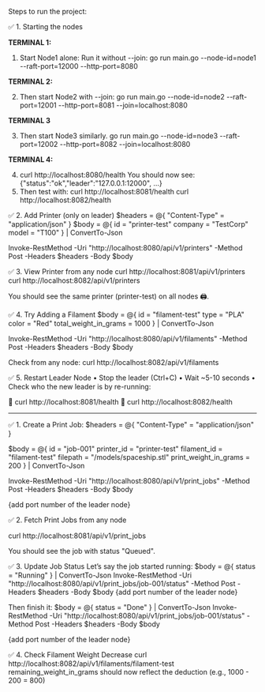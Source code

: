 
Steps to run the project:

✅ 1. Starting the nodes

**TERMINAL 1:**
1.	Start Node1 alone: Run it without --join:
	go run main.go --node-id=node1 --raft-port=12000 --http-port=8080
   
 **TERMINAL 2:**
 
2.	Then start Node2 with --join:
    go run main.go --node-id=node2 --raft-port=12001 --http-port=8081 --join=localhost:8080

**TERMINAL 3**

3.	Then start Node3 similarly.
	go run main.go --node-id=node3 --raft-port=12002 --http-port=8082 --join=localhost:8080
    
 **TERMINAL 4:**
 
4.	curl http://localhost:8080/health
	You should now see:
	{"status":"ok","leader":"127.0.0.1:12000", ...}
5.	Then test with:
	curl http://localhost:8081/health
	curl http://localhost:8082/health
    
✅ 2. Add Printer (only on leader)
$headers = @{ "Content-Type" = "application/json" }
$body = @{
  id = "printer-test"
  company = "TestCorp"
  model = "T100"
} | ConvertTo-Json

Invoke-RestMethod -Uri "http://localhost:8080/api/v1/printers" -Method Post -Headers $headers -Body $body


✅ 3. View Printer from any node
curl http://localhost:8081/api/v1/printers
curl http://localhost:8082/api/v1/printers

You should see the same printer (printer-test) on all nodes 🖨️.

✅ 4. Try Adding a Filament
$body = @{
  id = "filament-test"
  type = "PLA"
  color = "Red"
  total_weight_in_grams = 1000
} | ConvertTo-Json

Invoke-RestMethod -Uri "http://localhost:8080/api/v1/filaments" -Method Post -Headers $headers -Body $body

Check from any node:
curl http://localhost:8082/api/v1/filaments

✅ 5. Restart Leader Node
•	Stop the leader (Ctrl+C)
•	Wait ~5-10 seconds
•	Check who the new leader is by re-running:

	curl http://localhost:8081/health
	curl http://localhost:8082/health

-------------------------------------------------

✅ 1. Create a Print Job:
$headers = @{ "Content-Type" = "application/json" }

$body = @{
  id = "job-001"
  printer_id = "printer-test"
  filament_id = "filament-test"
  filepath = "/models/spaceship.stl"
  print_weight_in_grams = 200
} | ConvertTo-Json

Invoke-RestMethod -Uri "http://localhost:8080/api/v1/print_jobs" -Method Post -Headers $headers -Body $body

{add port number of the leader node}

✅ 2. Fetch Print Jobs from any node

  curl http://localhost:8081/api/v1/print_jobs

You should see the job with status "Queued".

✅ 3. Update Job Status
Let’s say the job started running:
$body = @{ status = "Running" } | ConvertTo-Json
Invoke-RestMethod -Uri "http://localhost:8080/api/v1/print_jobs/job-001/status" -Method Post -Headers $headers -Body $body
{add port number of the leader node}

Then finish it:
$body = @{ status = "Done" } | ConvertTo-Json
Invoke-RestMethod -Uri "http://localhost:8080/api/v1/print_jobs/job-001/status" -Method Post -Headers $headers -Body $body

{add port number of the leader node}

✅ 4. Check Filament Weight Decrease
curl http://localhost:8082/api/v1/filaments/filament-test
remaining_weight_in_grams should now reflect the deduction (e.g., 1000 - 200 = 800)
